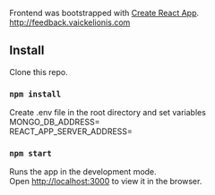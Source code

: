 Frontend was bootstrapped with [Create React App](https://github.com/facebook/create-react-app).<br />
http://feedback.vaickelionis.com

## Install

Clone this repo.<br />

### `npm install`

Create .env file in the root directory and set variables <br />
MONGO_DB_ADDRESS=<MongoDb address><br />
REACT_APP_SERVER_ADDRESS=<Backend server address><br />

### `npm start`

Runs the app in the development mode.<br />
Open [http://localhost:3000](http://localhost:3000) to view it in the browser.

